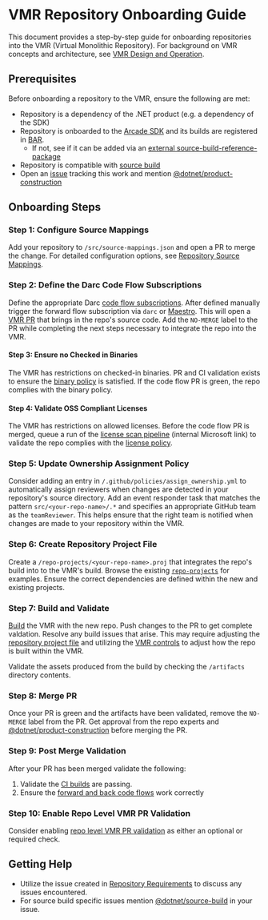 # VMR Repository Onboarding Guide

This document provides a step-by-step guide for onboarding repositories into the VMR (Virtual Monolithic Repository).
For background on VMR concepts and architecture, see [VMR Design and Operation](./VMR-Design-And-Operation.md).

## Prerequisites

Before onboarding a repository to the VMR, ensure the following are met:

- Repository is a dependency of the .NET product (e.g. a dependency of the SDK)
- Repository is onboarded to the [Arcade SDK](https://github.com/dotnet/arcade/blob/main/Documentation/StartHere.md) and its builds are registered in [BAR](https://github.com/dotnet/arcade-services/blob/main/docs/Darc.md#locating-the-bar-build-id-for-a-build).
  - If not, see if it can be added via an [external source-build-reference-package](https://github.com/dotnet/source-build-reference-packages/blob/main/README.md#external)
- Repository is compatible with [source build](https://github.com/dotnet/source-build/blob/main/Documentation/sourcebuild-in-repos/README.md)
- Open an [issue](https://github.com/dotnet/dotnet/issues/new/choose) tracking this work and mention [@dotnet/product-construction](https://github.com/orgs/dotnet/teams/product-construction)

## Onboarding Steps

### Step 1: Configure Source Mappings

Add your repository to `/src/source-mappings.json` and open a PR to merge the change.
For detailed configuration options, see [Repository Source Mappings](./VMR-Full-Code-Flow.md#repository-source-mappings).

### Step 2: Define the Darc Code Flow Subscriptions

Define the appropriate Darc [code flow subscriptions](./Codeflow-PRs.md).
After defined manually trigger the forward flow subscription via `darc` or [Maestro](https://maestro.dot.net/subscriptions).
This will open a [VMR PR](https://github.com/dotnet/dotnet/pulls?q=is%3Apr+is%3Aopen+%22Source+code+updates%22) that brings in the repo's source code.
Add the `NO-MERGE` label to the PR while completing the next steps necessary to integrate the repo into the VMR.

#### Step 3: Ensure no Checked in Binaries

The VMR has restrictions on checked-in binaries.
PR and CI validation exists to ensure the [binary policy](./VMR-Permissible-Sources.md#binary-policy) is satisfied.
If the code flow PR is green, the repo complies with the binary policy.

#### Step 4: Validate OSS Compliant Licenses

The VMR has restrictions on allowed licenses.
Before the code flow PR is merged, queue a run of the [license scan pipeline](https://dev.azure.com/dnceng/internal/_build?definitionId=1490) (internal Microsoft link) to validate the repo complies with the [license policy](./VMR-Permissible-Sources.md#license-policy).

### Step 5: Update Ownership Assignment Policy

Consider adding an entry in `/.github/policies/assign_ownership.yml` to automatically assign reviewers when changes are detected in your repository's source directory.
Add an event responder task that matches the pattern `src/<your-repo-name>/.*` and specifies an appropriate GitHub team as the `teamReviewer`.
This helps ensure that the right team is notified when changes are made to your repository within the VMR.

### Step 6: Create Repository Project File

Create a `/repo-projects/<your-repo-name>.proj` that integrates the repo's build into to the VMR's build.
Browse the existing [`repo-projects`](https://github.com/dotnet/dotnet/tree/main/repo-projects) for examples.
Ensure the correct dependencies are defined within the new and existing projects.

### Step 7: Build and Validate

[Build](./README.md#building) the VMR with the new repo.
Push changes to the PR to get complete valdation.
Resolve any build issues that arise.
This may require adjusting the [repository project file](#step-6-create-repository-project-file) and utilizing the [VMR controls](./VMR-Controls.md) to adjust how the repo is built within the VMR.

Validate the assets produced from the build by checking the `/artifacts` directory contents.

### Step 8: Merge PR

Once your PR is green and the artifacts have been validated, remove the `NO-MERGE` label from the PR.
Get approval from the repo experts and [@dotnet/product-construction](https://github.com/orgs/dotnet/teams/product-construction) before merging the PR.

### Step 9: Post Merge Validation

After your PR has been merged validate the following:

1. Validate the [CI builds](https://dev.azure.com/dnceng/internal/_build?definitionId=1330) are passing.
1. Ensure the [forward and back code flows](https://maestro.dot.net) work correctly

### Step 10: Enable Repo Level VMR PR Validation

Consider enabling [repo level VMR PR validation](https://github.com/dotnet/arcade/blob/main/Documentation/VmrValidation.md) as either an optional or required check.

## Getting Help

- Utilize the issue created in [Repository Requirements](#prerequisites) to discuss any issues encountered.
- For source build specific issues mention [@dotnet/source-build](https://github.com/orgs/dotnet/teams/source-build) in your issue.
